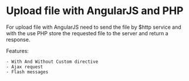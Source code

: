 # Upload file with AngularJS and PHP

For upload file with AngularJS need to send the file by $http service and with the use PHP store the requested file to the server and return a response.



Features:

```
- With And Without Custom directive
- Ajax request
- Flash messages
```